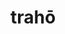 ---
title: trahō
meaning: to drag, pull
ch: [twelve, f1, f]
pos: verb
inf: trahere
secondppstem: trah
infend: ere
thirdpp: trāxī
fourthpp: tractus
conjugation: third
derivative: protracted
six: y
---